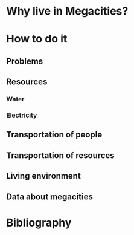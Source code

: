 # Why live in Megacities?
# How to do it
## Problems
## Resources
### Water
### Electricity
## Transportation of people
## Transportation of resources
## Living environment
## Data about megacities
# Bibliography
